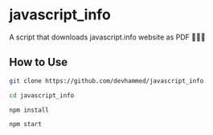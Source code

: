 # javascript_info

A script that downloads javascript.info website as PDF 🎉🎉🎉

## How to Use

```sh
git clone https://github.com/devhammed/javascript_info

cd javascript_info

npm install

npm start
```
